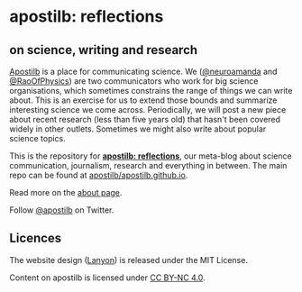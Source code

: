 # apostilb: reflections
## on science, writing and research

[Apostilb](http://apostilb.github.io) is a place for communicating science.
We ([@neuroamanda](https://twitter.com/neuroamanda) and [@RaoOfPhysics](https://twitter.com/RaoOfPhysics)) are two communicators who work for big science organisations, which sometimes constrains the range of things we can write about.
This is an exercise for us to extend those bounds and summarize interesting science we come across.
Periodically, we will post a new piece about recent research (less than five years old) that hasn't been covered widely in other outlets.
Sometimes we might also write about popular science topics.

This is the repository for [**apostilb: reflections**](http://apostilb.github.io/reflections/), our meta-blog about science communication, journalism, research and everything in between. The main repo can be found at [apostilb/apostilb.github.io](https://github.com/apostilb/apostilb.github.io).

Read more on the [about page](http://apostilb.github.io/about/).

Follow [@apostilb](https://twitter.com/apostilb) on Twitter.

## Licences

The website design ([Lanyon](http://lanyon.getpoole.com/)) is released under the MIT License.

Content on apostilb is licensed under [CC BY-NC 4.0](http://creativecommons.org/licenses/by-nc/4.0/).
